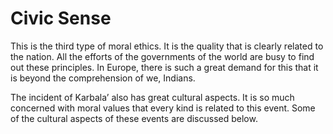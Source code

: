 Civic Sense
===========

This is the third type of moral ethics. It is the quality that is
clearly related to the nation. All the efforts of the governments of the
world are busy to find out these principles. In Europe, there is such a
great demand for this that it is beyond the comprehension of we,
Indians.

The incident of Karbala’ also has great cultural aspects. It is so much
concerned with moral values that every kind is related to this event.
Some of the cultural aspects of these events are discussed below.


